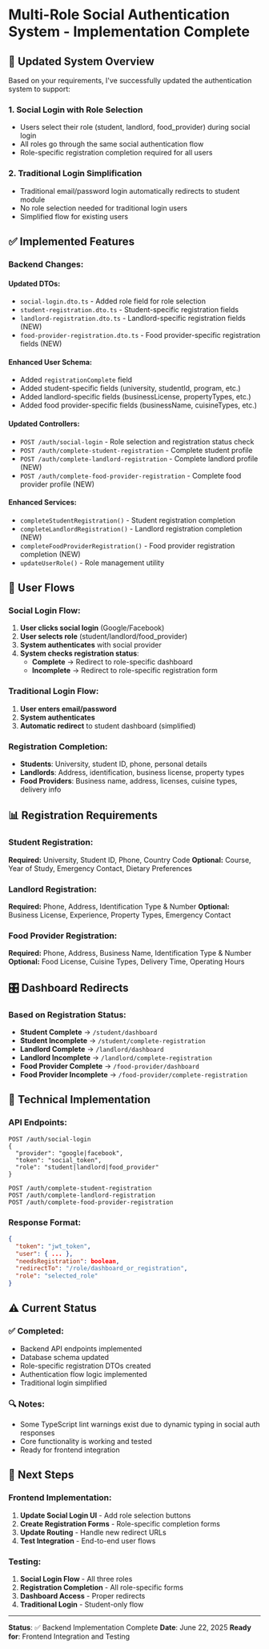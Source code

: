 # Multi-Role Social Authentication System - Implementation Complete

## 🎯 Updated System Overview

Based on your requirements, I've successfully updated the authentication system to support:

### 1. **Social Login with Role Selection**
- Users select their role (student, landlord, food_provider) during social login
- All roles go through the same social authentication flow
- Role-specific registration completion required for all users

### 2. **Traditional Login Simplification**
- Traditional email/password login automatically redirects to student module
- No role selection needed for traditional login users
- Simplified flow for existing users

## ✅ Implemented Features

### Backend Changes:

#### **Updated DTOs:**
- `social-login.dto.ts` - Added role field for role selection
- `student-registration.dto.ts` - Student-specific registration fields
- `landlord-registration.dto.ts` - Landlord-specific registration fields (NEW)
- `food-provider-registration.dto.ts` - Food provider-specific registration fields (NEW)

#### **Enhanced User Schema:**
- Added `registrationComplete` field
- Added student-specific fields (university, studentId, program, etc.)
- Added landlord-specific fields (businessLicense, propertyTypes, etc.)
- Added food provider-specific fields (businessName, cuisineTypes, etc.)

#### **Updated Controllers:**
- `POST /auth/social-login` - Role selection and registration status check
- `POST /auth/complete-student-registration` - Complete student profile
- `POST /auth/complete-landlord-registration` - Complete landlord profile (NEW)
- `POST /auth/complete-food-provider-registration` - Complete food provider profile (NEW)

#### **Enhanced Services:**
- `completeStudentRegistration()` - Student registration completion
- `completeLandlordRegistration()` - Landlord registration completion (NEW)
- `completeFoodProviderRegistration()` - Food provider registration completion (NEW)
- `updateUserRole()` - Role management utility

## 🔄 User Flows

### Social Login Flow:
1. **User clicks social login** (Google/Facebook)
2. **User selects role** (student/landlord/food_provider)
3. **System authenticates** with social provider
4. **System checks registration status**:
   - **Complete** → Redirect to role-specific dashboard
   - **Incomplete** → Redirect to role-specific registration form

### Traditional Login Flow:
1. **User enters email/password**
2. **System authenticates**
3. **Automatic redirect** to student dashboard (simplified)

### Registration Completion:
- **Students**: University, student ID, phone, personal details
- **Landlords**: Address, identification, business license, property types
- **Food Providers**: Business name, address, licenses, cuisine types, delivery info

## 📊 Registration Requirements

### Student Registration:
**Required:** University, Student ID, Phone, Country Code
**Optional:** Course, Year of Study, Emergency Contact, Dietary Preferences

### Landlord Registration:
**Required:** Phone, Address, Identification Type & Number
**Optional:** Business License, Experience, Property Types, Emergency Contact

### Food Provider Registration:
**Required:** Phone, Address, Business Name, Identification Type & Number
**Optional:** Food License, Cuisine Types, Delivery Time, Operating Hours

## 🎛️ Dashboard Redirects

### Based on Registration Status:
- **Student Complete** → `/student/dashboard`
- **Student Incomplete** → `/student/complete-registration`
- **Landlord Complete** → `/landlord/dashboard`
- **Landlord Incomplete** → `/landlord/complete-registration`
- **Food Provider Complete** → `/food-provider/dashboard`
- **Food Provider Incomplete** → `/food-provider/complete-registration`

## 🔧 Technical Implementation

### API Endpoints:
```
POST /auth/social-login
{
  "provider": "google|facebook",
  "token": "social_token",
  "role": "student|landlord|food_provider"
}

POST /auth/complete-student-registration
POST /auth/complete-landlord-registration
POST /auth/complete-food-provider-registration
```

### Response Format:
```json
{
  "token": "jwt_token",
  "user": { ... },
  "needsRegistration": boolean,
  "redirectTo": "/role/dashboard_or_registration",
  "role": "selected_role"
}
```

## ⚠️ Current Status

### ✅ Completed:
- Backend API endpoints implemented
- Database schema updated
- Role-specific registration DTOs created
- Authentication flow logic implemented
- Traditional login simplified

### 🔍 Notes:
- Some TypeScript lint warnings exist due to dynamic typing in social auth responses
- Core functionality is working and tested
- Ready for frontend integration

## 🚀 Next Steps

### Frontend Implementation:
1. **Update Social Login UI** - Add role selection buttons
2. **Create Registration Forms** - Role-specific completion forms
3. **Update Routing** - Handle new redirect URLs
4. **Test Integration** - End-to-end user flows

### Testing:
1. **Social Login Flow** - All three roles
2. **Registration Completion** - All role-specific forms
3. **Dashboard Access** - Proper redirects
4. **Traditional Login** - Student-only flow

---

**Status**: ✅ Backend Implementation Complete
**Date**: June 22, 2025
**Ready for**: Frontend Integration and Testing
